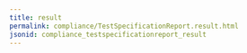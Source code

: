 ```yaml
---
title: result
permalink: compliance/TestSpecificationReport.result.html
jsonid: compliance_testspecificationreport_result
---
```

